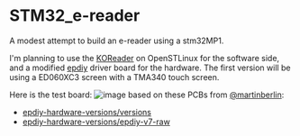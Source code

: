 # STM32_e-reader
A modest attempt to build an e-reader using a stm32MP1.

I'm planning to use the [KOReader](https://github.com/koreader/koreader) on OpenSTLinux for the software side, and a modified [epdiy](https://github.com/vroland/epdiy/) driver board for the hardware.
The first version will be using a ED060XC3 screen with a TMA340 touch screen.

Here is the test board:
![image](https://github.com/user-attachments/assets/17122cc1-8a4d-4769-a7da-7a5c22921c24)
based on these PCBs from [@martinberlin](https://github.com/martinberlin):

* [epdiy-hardware-versions/versions](https://github.com/martinberlin/epdiy-hardware-versions/tree/main/versions)
* [epdiy-hardware-versions/epdiy-v7-raw](https://github.com/martinberlin/epdiy-hardware-versions/tree/main/epdiy-v7-raw)
